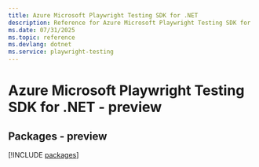 ```yaml
---
title: Azure Microsoft Playwright Testing SDK for .NET
description: Reference for Azure Microsoft Playwright Testing SDK for .NET
ms.date: 07/31/2025
ms.topic: reference
ms.devlang: dotnet
ms.service: playwright-testing
---
```

# Azure Microsoft Playwright Testing SDK for .NET - preview
## Packages - preview
[!INCLUDE [packages](microsoft-playwright-testing-index.md)]